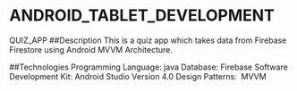 # ANDROID_TABLET_DEVELOPMENT
QUIZ_APP
##Description
This is a quiz app which takes data from Firebase Firestore using Android MVVM Architecture. 

##Technologies
Programming Language: java 
Database: Firebase
Software Development Kit: Android Studio Version 4.0
Design Patterns:  MVVM
